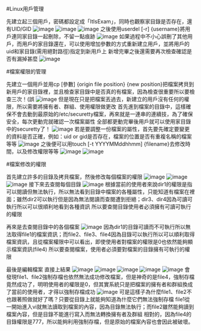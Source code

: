 #Linux用戶管理

先建立起三個用戶，密碼都設定成「ItIsExam」，同時也觀察家目錄是否存在，還有UID/GID
![image](001)
![image](002)
![image](003)
之後使用userdel [-r] {username}將用戶連同家目錄一起刪除，不留一點痕跡
![image](004)
如果過程中不小心誤刪了其他用戶，而用戶的家目錄還在，可以使用增加參數的方式重新建立用戶，並將用戶的uid和家目錄(需用絕對路徑)指定到新用戶上
新增完畢之後還需要再次檢查確認是否有漏掉甚麼
![image](005)


#檔案權限的管理

先建立一個用戶並用cp [參數] {origin file position} {new position}把檔案拷貝到新用戶的家目錄裡，並且檢查家目錄中是否真的有檔案，因為檢查很重要所以要檢查三次！(誤
![image](006)
但是現在只是把檔案丟過去，新建立的用戶沒有任何的權限，所以需要將擁有者、群組、使用權限做更改
首先進到檔案的目錄中，這樣確保不會去動到最原始的/etc/securetty檔案，再來就是一連串的連續技，為了確保安全，每次更動完就確認一次檔案屬性
全部都更動完畢後用戶就可以使用家目錄中的securetty了！
![image](007)
若是要調整一份檔案的屬性，首先要先確定要變更的資料是否正確，例如：uid or gid是否存在，檔案的位置是否有重複名稱的檔案等等
![image](008)
之後便可以用touch [-t YYYYMMddhhmm] {filename}去修改時間，以及修改權限等等 
![image](009)
![image](010)

#檔案修改的權限

首先建立許多的目錄及拷貝檔案，然後修改每個檔案的權限
![image](011)
![image](012)
![image](013)
接下來去查閱每個目錄
![image](014)
根據當前的使用者來說dir1的權限是指可以閱讀但無法執行，所以無法看到目錄中檔案的各種屬性，只能知道有檔案在裡面；雖然dir2可以執行但是因為無法閱讀而查閱遭到拒絕；dir3、dir4因為可讀可執行所以可以很順利地看到各種資訊
所以要查閱目錄使用者必須擁有可讀可執行的權限


再來是去查閱目錄中的各個檔案
![image](015)
因為dir1的目錄可讀而不可執行所以無法取得file1的檔案資訊；而file2、file3、file4因為目錄可以執行所以可以順利取得檔案資訊，且從檔案權限中可以看出，即使使用者對檔案的權限是0也依然能夠顯示檔案資訊(file4)
所以要查閱檔案，使用者必須要對檔案的目錄擁有可執行的權限


最後是編輯檔案
直接上結果
![image](016)
![image](017)
![image](018)
![image](019)
![image](020)
會發現file1、file2強制存檔也依然無法成功修改檔案，但是神奇的是file4，強制存檔竟然成功了，明明使用者的權限是0，但其實系統只是把檔案的擁有者和群組換成了當前的使用者，才得以強制存檔成功
![image](021)
可是這樣子為什麼file1、file2不也跟著照做就好了嗎？只要從目錄上就能夠知道為什麼它們無法強制存檔
file1從一開始進入vi就無法讀取到檔案的內容，因為目錄無法執行；而file2雖然能夠讀到檔案內容，但是目錄不能進行寫入而無法轉換擁有者及群組
相對的，因為file4的目錄權限是777，所以能夠利用強制存檔，但是原始的檔案內容也會因此被破壞。